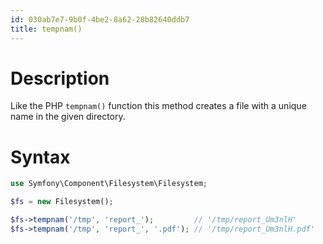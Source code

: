 ```yaml
---
id: 030ab7e7-9b0f-4be2-8a62-28b82640ddb7
title: tempnam()
---
```


# Description

Like the PHP `tempnam()` function this method creates a file with a
unique name in the given directory.

# Syntax

``` php
use Symfony\Component\Filesystem\Filesystem;

$fs = new Filesystem();

$fs->tempnam('/tmp', 'report_');         // '/tmp/report_Um3nlH'
$fs->tempnam('/tmp', 'report_', '.pdf'); // '/tmp/report_Um3nlH.pdf'
```
